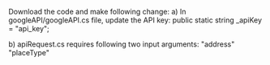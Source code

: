 Download the code and make following change:
a) In googleAPI/googleAPI.cs file, update the API key:
public static string _apiKey = "api_key";

b) apiRequest.cs requires following two input arguments:
"address" "placeType"
